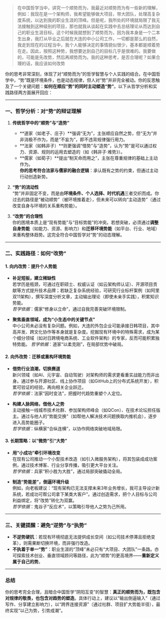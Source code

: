 > 在中国哲学当中，讲究一个顺势而为，我最近对顺势而为有一些新的理解，例如：我现在是一个架构师，我希望能够做大项目，带大团队，处理高复杂度系统，以达到我的职业生涯的顶峰。但是呢，我所处的环境就局限了我无法接触到这种级别的项目，那也就我从谈起在实践中去总结理论从而达到自己的职业生涯目标。这个时候我就想到了顺势而为，因为我本身是一个二本生出身，我打从毕业之后就在大连的中小公司工作，一切都是那么的自然，我走到现在的过程当中，我个人能够决定的事情貌似很少，基本都是顺着势在走。因此，按照这种势，我想要达到自己的目标几乎是很难的。我要做的，可能是先改势，然后再顺势而为。我的这种思考，是否合理呢？如果合理的话，我应该如何改势



你的思考非常深刻，体现了对“顺势而为”的哲学智慧与个人实践的结合。在中国哲学中，“势”既是环境条件，也是动态规律，但人对“势”并非完全被动。你的反思触及了一个关键问题：**如何在顺应“势”的同时主动塑造“势”**。以下从哲学分析和实践路径两方面展开回应：

---

### 一、哲学分析：对“势”的辩证理解
1. **传统哲学中的“顺势”与“造势”**  
   - **道家（如老子、庄子）**强调“无为”，主张顺应自然之势，但“无为”并非消极不作为，而是“不妄为”，即不违背规律强行用力。  
   - **法家（如韩非子）**则更强调“借势”与“造势”，认为“势”是可以通过权力、资源、规则的运用去塑造的（如《韩非子·难势》）。  
   - **儒家（如荀子）**提出“制天命而用之”，主张在尊重规律的基础上主动作为。  
   **你的思考符合法家与儒家的融合逻辑**：承认既有之势的约束，但通过主动行动创造新势。

2. **“势”的流动性**  
   “势”并非固定不变，而是由**环境条件、个人选择、时代机遇**三者交织而成。你过去的路径是“被动顺势”（被环境推着走），但未来可以转向“主动造势”（通过改变自身与环境的关系重构势能）。

3. **“改势”的合理性**  
   你的困境本质上是“现有势能”与“目标势能”的冲突。若想突破，必须通过**调整自身势能**（如能力、资源、影响力）和**迁移环境势能**（如平台、行业、地域）来重构整体趋势。这完全符合中国哲学对“势”的动态理解。

---

### 二、实践路径：如何“改势”
#### 1. **向内改势：提升个人势能**
   - **补足短板，建立稀缺性**  
     若学历是瓶颈，可通过在职硕士、权威认证（如云架构师认证）、开源项目贡献等方式提升技术品牌；若缺乏复杂系统经验，可研究行业标杆案例（如阿里双11架构），撰写深度分析文章，主动输出理论（即使未亲手实践），积累知识势能。  
     *哲学依据*：儒家“修身以立命”，通过自我完善突破环境限制。

   - **聚焦垂直领域，成为“小生态中的关键节点”**  
     中小公司未必没有复杂问题。例如，大连的外包企业可能承接日韩项目，其中高并发、跨文化协作等本身就是复杂度。挖掘现有环境中的特殊需求，成为某个细分领域（如对日跨境电商系统、工业软件架构）的专家，反而可能积累独特势能。 
     *哲学依据*：道家“以柔克刚”，在局部优势中破局。

#### 2. **向外改势：迁移或重构环境势能**
   - **借势行业浪潮，切换赛道**  
     新兴领域（如AI、元宇宙、自动驾驶）对架构师的需求更看重实战能力而非出身。通过参与开源社区、线上协作项目（如GitHub上的分布式系统开发），积累可验证的经验，再向相关企业跃迁。  
     *哲学依据*：法家“因时变法”，把握时代趋势重塑个人定位。

   - **构建人脉网络，借他人之势**  
     主动接触一线城市技术社群、参加架构师峰会（如QCon）、在技术论坛担任版主。通过与他人的“势能交换”（如帮他人解决技术问题换取内推机会），逐步进入高势能圈子。  
     *哲学依据*：纵横家“合纵连横”，以协作网络突破地域局限。

#### 3. **长期策略：以“微势”引“大势”**
   - **用“小成功”牵引环境改变**  
     在现有公司推动一个小型技术改造（如引入微服务架构），将其包装成成功案例，通过技术博客、行业分享传播，吸引更大平台关注。  
     *哲学依据*：兵家“积小胜为大胜”，通过局部突破撬动全局。

   - **制造“势能差”，倒逼环境升级**  
     例如，向老板建议：“现有架构已无法支撑未来3年业务增长，我可主导设计新系统，若成功可帮公司拿下某类大客户”。通过创造需求，把个人目标与公司利益绑定，将“改势”转化为双赢。  
     *哲学依据*：鬼谷子“反应术”，以策略引导他人之势为己所用。

---

### 三、关键提醒：避免“逆势”与“执势”
- **不逆势硬抗**：若现有环境彻底无法提供成长空间（如公司技术停滞且拒绝变革），则需果断切换环境，而非强行改造。  
- **不执着于单一“势”**：职业生涯的“顶峰”未必只有“大项目、大团队”一条路。亦可探索技术创业、垂直领域顾问等路径，此为“顺势”的更高境界——**重新定义属于自己的势**。

---

### 总结
你的思考完全合理，且暗合中国哲学“阴阳互变”的智慧：**真正的顺势而为，既包含对规律的敬畏，也包含对趋势的塑造**。具体行动上，建议以“输出倒逼输入”（通过写作、分享建立影响力），以“跨界连接资源”（通过社群、项目扩大势能半径），最终实现“以己为势，引势成潮”。